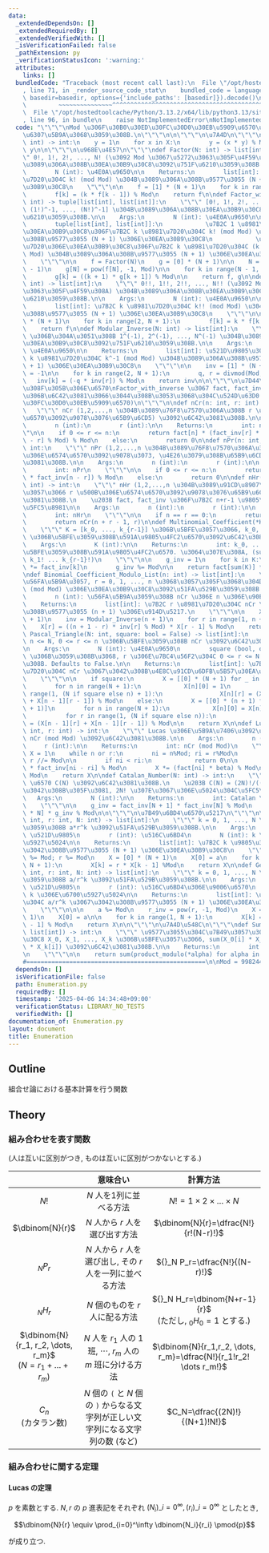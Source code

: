 ```yaml
---
data:
  _extendedDependsOn: []
  _extendedRequiredBy: []
  _extendedVerifiedWith: []
  _isVerificationFailed: false
  _pathExtension: py
  _verificationStatusIcon: ':warning:'
  attributes:
    links: []
  bundledCode: "Traceback (most recent call last):\n  File \"/opt/hostedtoolcache/Python/3.13.2/x64/lib/python3.13/site-packages/onlinejudge_verify/documentation/build.py\"\
    , line 71, in _render_source_code_stat\n    bundled_code = language.bundle(stat.path,\
    \ basedir=basedir, options={'include_paths': [basedir]}).decode()\n          \
    \         ~~~~~~~~~~~~~~~^^^^^^^^^^^^^^^^^^^^^^^^^^^^^^^^^^^^^^^^^^^^^^^^^^^^^^^^^^^^^^^^^^\n\
    \  File \"/opt/hostedtoolcache/Python/3.13.2/x64/lib/python3.13/site-packages/onlinejudge_verify/languages/python.py\"\
    , line 96, in bundle\n    raise NotImplementedError\nNotImplementedError\n"
  code: "\"\"\"\nMod \u306F\u30B0\u30ED\u30FC\u30D0\u30EB\u5909\u6570\u304B\u3089\u306E\
    \u6307\u5B9A\u3068\u3059\u308B.\n\"\"\"\n\n\"\"\"\n\u7A4D\n\"\"\"\ndef product_modulo(*X:\
    \ int) -> int:\n    y = 1\n    for x in X:\n        y = (x * y) % Mod\n    return\
    \ y\n\n\"\"\"\n\u968E\u4E57\n\"\"\"\ndef Factor(N: int) -> list[int]:\n    \"\"\
    \" 0!, 1!, 2!, ..., N! (\u3092 Mod \u3067\u5272\u3063\u305F\u4F59\u308A) \u304B\
    \u3089\u306A\u308B\u30EA\u30B9\u30C8\u3092\u751F\u6210\u3059\u308B.\n\n    Args:\n\
    \        N (int): \u4E0A\u9650\n\n    Returns:\n        list[int]: \u7B2C k \u8981\
    \u7D20\u304C k! (mod Mod) \u304B\u3089\u306A\u308B\u9577\u3055 (N + 1) \u306E\u30EA\
    \u30B9\u30C8\n    \"\"\"\n\n    f = [1] * (N + 1)\n    for k in range(1, N + 1):\n\
    \        f[k] = (k * f[k - 1]) % Mod\n    return f\n\ndef Factor_with_inverse(N:\
    \ int) -> tuple[list[int], list[int]]:\n    \"\"\" [0!, 1!, 2!, ..., N!], [(0!)^-1,\
    \ (1!)^-1, ..., (N!)^-1] \u304B\u3089\u306A\u308B\u30EA\u30B9\u30C8\u3092\u751F\
    \u6210\u3059\u308B.\n\n    Args:\n        N (int): \u4E0A\u9650\n\n    Returns:\n\
    \        tuple[list[int], list[int]]:\n            \u7B2C 1 \u8981\u7D20\u306E\
    \u30EA\u30B9\u30C8\u306F\u7B2C k \u8981\u7D20\u304C k! (mod Mod) \u304B\u3089\u306A\
    \u308B\u9577\u3055 (N + 1) \u306E\u30EA\u30B9\u30C8\n            \u7B2C 2 \u8981\
    \u7D20\u306E\u30EA\u30B9\u30C8\u306F\u7B2C k \u8981\u7D20\u304C (k!)^(-1) (mod\
    \ Mod) \u304B\u3089\u306A\u308B\u9577\u3055 (N + 1) \u306E\u30EA\u30B9\u30C8\n\
    \    \"\"\"\n\n    f = Factor(N)\n    g = [0] * (N + 1)\n\n    N = min(N, Mod\
    \ - 1)\n    g[N] = pow(f[N], -1, Mod)\n\n    for k in range(N - 1, -1, -1):\n\
    \        g[k] = ((k + 1) * g[k + 1]) % Mod\n\n    return f, g\n\ndef Double_Factor(N:\
    \ int) -> list[int]:\n    \"\"\" 0!!, 1!!, 2!!, ..., N!! (\u3092 Mod \u3067\u5272\
    \u3063\u305F\u4F59\u308A) \u304B\u3089\u306A\u308B\u30EA\u30B9\u30C8\u3092\u751F\
    \u6210\u3059\u308B.\n\n    Args:\n        N (int): \u4E0A\u9650\n\n    Returns:\n\
    \        list[int]: \u7B2C k \u8981\u7D20\u304C k!! (mod Mod) \u304B\u3089\u306A\
    \u308B\u9577\u3055 (N + 1) \u306E\u30EA\u30B9\u30C8\n    \"\"\"\n\n    f = [1]\
    \ * (N + 1)\n    for k in range(2, N + 1):\n        f[k] = k * f[k - 2] % Mod\n\
    \    return f\n\ndef Modular_Inverse(N: int) -> list[int]:\n    \"\"\" (mod Mod)\
    \ \u306B\u304A\u3051\u308B 1^(-1), 2^(-1), ..., N^(-1) \u304B\u3089\u306A\u308B\
    \u30EA\u30B9\u30C8\u3092\u751F\u6210\u3059\u308B.\n\n    Args:\n        N (int):\
    \ \u4E0A\u9650\n\n    Returns:\n        list[int]: \u521D\u9805\u306F -1, \u7B2C\
    \ k \u8981\u7D20\u304C k^-1 (mod Mod) \u304B\u3089\u306A\u308B\u9577\u3055 (N\
    \ + 1) \u306E\u30EA\u30B9\u30C8\n    \"\"\"\n\n    inv = [1] * (N + 1)\n    inv[0]\
    \ = -1\n\n    for k in range(2, N + 1):\n        q, r = divmod(Mod, k)\n     \
    \   inv[k] = (-q * inv[r]) % Mod\n    return inv\n\n\"\"\"\n\u7D44\u307F\u5408\
    \u308F\u305B\u306E\u6570\nFactor_with_inverse \u3067 fact, fact_inv \u3092\u65E2\
    \u306B\u6C42\u3081\u3066\u3044\u308B\u3053\u3068\u304C\u524D\u63D0 (\u30B0\u30ED\
    \u30FC\u30D0\u30EB\u5909\u6570)\n\"\"\"\n\ndef nCr(n: int, r: int) -> int:\n \
    \   \"\"\" nCr (1,2,...,n \u304B\u3089\u76F8\u7570\u306A\u308B r \u500B\u306E\u6574\
    \u6570\u3092\u9078\u3076\u65B9\u6CD5) \u3092\u6C42\u3081\u308B.\n\n    Args:\n\
    \        n (int):\n        r (int):\n\n    Returns:\n        int: nCr\n    \"\"\
    \"\n\n    if 0 <= r <= n:\n        return fact[n] * (fact_inv[r] * fact_inv[n\
    \ - r] % Mod) % Mod\n    else:\n        return 0\n\ndef nPr(n: int, r: int) ->\
    \ int:\n    \"\"\" nPr (1,2,...,n \u304B\u3089\u76F8\u7570\u306A\u308B r \u500B\
    \u306E\u6574\u6570\u3092\u9078\u3073, \u4E26\u3079\u308B\u65B9\u6CD5) \u3092\u6C42\
    \u3081\u308B.\n\n    Args:\n        n (int):\n        r (int):\n\n    Returns:\n\
    \        int: nPr\n    \"\"\"\n\n    if 0 <= r <= n:\n        return (fact[n]\
    \ * fact_inv[n - r]) % Mod\n    else:\n        return 0\n\ndef nHr(n: int, r:\
    \ int) -> int:\n    \"\"\" nHr (1,2,...,n \u304B\u3089\u91CD\u8907\u3092\u8A31\
    \u3057\u3066 r \u500B\u306E\u6574\u6570\u3092\u9078\u3076\u65B9\u6CD5) \u3092\u6C42\
    \u3081\u308B.\n    \u203B fact, fact_inv \u306F\u7B2C n+r-1 \u9805\u307E\u3067\
    \u5FC5\u8981\n\n    Args:\n        n (int):\n        r (int):\n\n    Returns:\n\
    \        int: nHr\n    \"\"\"\n\n    if n == r == 0:\n        return 1\n    else:\n\
    \        return nCr(n + r - 1, r)\n\ndef Multinomial_Coefficient(*K: int) -> int:\n\
    \    \"\"\" K = [k_0, ..., k_{r-1}] \u306B\u5BFE\u3057\u3066, k_0, ..., k_{r-1}\
    \ \u306B\u5BFE\u3059\u308B\u591A\u9805\u4FC2\u6570\u3092\u6C42\u3081\u308B.\n\n\
    \    Args:\n        K (int):\n\n    Returns:\n        int: k_0, ..., k_{r-1} \u306B\
    \u5BFE\u3059\u308B\u591A\u9805\u4FC2\u6570. \u3064\u307E\u308A, (sum(K)!)/(k_0!\
    \ k_1! ... k_{r-1}!)\n    \"\"\"\n\n    g_inv = 1\n    for k in K:\n        g_inv\
    \ *= fact_inv[k]\n        g_inv %= Mod\n\n    return fact[sum(K)] * g_inv % Mod\n\
    \ndef Binomial_Coefficient_Modulo_List(n: int) -> list[int]:\n    \"\"\" n \u3092\
    \u56FA\u5B9A\u3057, r = 0, 1, ..., n \u3068\u3057\u305F\u3068\u304D\u306E nCr\
    \ (mod Mod) \u306E\u30EA\u30B9\u30C8\u3092\u51FA\u529B\u3059\u308B.\n\n    Args:\n\
    \        n (int): \u56FA\u5B9A\u3059\u308B nCr \u306E n \u306E\u90E8\u5206\n\n\
    \    Returns:\n        list[int]: \u7B2C r \u8981\u7D20\u304C nCr \u3067\u3042\
    \u308B\u9577\u3055 (n + 1) \u306E\u914D\u5217.\n    \"\"\"\n\n    X = [1] * (n\
    \ + 1)\n    inv = Modular_Inverse(n + 1)\n    for r in range(1, n + 1):\n    \
    \    X[r] = ((n + 1 - r) * inv[r] % Mod) * X[r - 1] % Mod\n    return X\n\ndef\
    \ Pascal_Triangle(N: int, square: bool = False) -> list[int]:\n    \"\"\" 0 <=\
    \ n <= N, 0 <= r <= n \u306B\u5BFE\u3059\u308B nCr \u3092\u6C42\u3081\u308B.\n\
    \n    Args:\n        N (int): \u4E0A\u9650\n        square (bool, optional): True\
    \ \u306B\u3059\u308B\u3068, r \u306E\u7BC4\u56F2\u304C 0 <= r <= N \u306B\u306A\
    \u308B. Defaults to False.\n\n    Returns:\n        list[int]: \u7B2C (n, r) \u8981\
    \u7D20\u304C nCr \u3067\u3042\u308B\u4E8C\u91CD\u6DFB\u5B57\u30EA\u30B9\u30C8\n\
    \    \"\"\"\n\n    if square:\n        X = [[0] * (N + 1) for _ in range(N + 1)]\n\
    \        for n in range(N + 1):\n            X[n][0] = 1\n            for r in\
    \ range(1, (N if square else n) + 1):\n                X[n][r] = (X[n - 1][r]\
    \ + X[n - 1][r - 1]) % Mod\n    else:\n        X = [[0] * (n + 1) for n in range(N\
    \ + 1)]\n        for n in range(N + 1):\n            X[n][0] = X[n][n] = 1\n \
    \           for r in range(1, (N if square else n)):\n                X[n][r]\
    \ = (X[n - 1][r] + X[n - 1][r - 1]) % Mod\n\n    return X\n\ndef Lucas_Combination(n:\
    \ int, r: int) -> int:\n    \"\"\" Lucas \u306E\u5B9A\u7406\u3092\u7528\u3044\u3066\
    \ nCr (mod Mod) \u3092\u6C42\u3081\u308B.\n\n    Args:\n        n (int):\n   \
    \     r (int):\n\n    Returns:\n        int: nCr (mod Mod)\n    \"\"\"\n\n   \
    \ X = 1\n    while n or r:\n        ni = n%Mod; ri = r%Mod\n        n //= Mod;\
    \ r //= Mod\n\n        if ni < ri:\n            return 0\n\n        beta = fact_inv[ri]\
    \ * fact_inv[ni - ri] % Mod\n        X *= (fact[ni] * beta) % Mod\n        X %=\
    \ Mod\n    return X\n\ndef Catalan_Number(N: int) -> int:\n    \"\"\" Catalan\
    \ \u6570 C(N) \u3092\u6C42\u3081\u308B.\n    \u203B C(N) = (2N)!/((N+1)! N!) \u3067\
    \u3042\u308B\u305F\u3081, 2N! \u307E\u3067\u306E\u5024\u304C\u5FC5\u8981\n\n \
    \   Args:\n        N (int):\n\n    Returns:\n        int: Catalan \u6570 C(N)\n\
    \    \"\"\"\n\n    g_inv = fact_inv[N + 1] * fact_inv[N] % Mod\n    return fact[2\
    \ * N] * g_inv % Mod\n\n\"\"\"\n\u7B49\u6BD4\u6570\u5217\n\"\"\"\n\ndef Geometric_Sequence(a:\
    \ int, r: int, N: int) -> list[int]:\n    \"\"\" k = 0, 1, ..., N \u306B\u5BFE\
    \u3059\u308B a*r^k \u3092\u51FA\u529B\u3059\u308B.\n\n    Args:\n        a (int):\
    \ \u521D\u9805\n        r (int): \u516C\u6BD4\n        N (int): k \u306E\u6700\
    \u5927\u5024\n\n    Returns:\n        list[int]: \u7B2C k \u9805\u304C a*r^k \u3067\
    \u3042\u308B\u9577\u3055 (N + 1) \u306E\u30EA\u30B9\u30C8\n    \"\"\"\n\n    a\
    \ %= Mod; r %= Mod\n    X = [0] * (N + 1)\n    X[0] = a\n    for k in range(1,\
    \ N + 1):\n        X[k] = r * X[k - 1] %Mod\n    return X\n\ndef Geometric_Inverse_Sequence(a:\
    \ int, r: int, N: int) -> list[int]:\n    \"\"\" k = 0, 1, ..., N \u306B\u5BFE\
    \u3059\u308B a/r^k \u3092\u51FA\u529B\u3059\u308B.\n\n    Args:\n        a (int):\
    \ \u521D\u9805\n        r (int): \u516C\u6BD4\u306E\u9006\u6570\n        N (int):\
    \ k \u306E\u6700\u5927\u5024\n\n    Returns:\n        list[int]: \u7B2C k \u9805\
    \u304C a/r^k \u3067\u3042\u308B\u9577\u3055 (N + 1) \u306E\u30EA\u30B9\u30C8\n\
    \    \"\"\"\n\n\n    a %= Mod\n    r_inv = pow(r, -1, Mod)\n    X = [0] * (N +\
    \ 1)\n    X[0] = a\n\n    for k in range(1, N + 1):\n        X[k] = r_inv * X[k\
    \ - 1] % Mod\n    return X\n\n\"\"\"\n\u7A4D\u548C\n\"\"\"\ndef Sum_of_Product(*X:\
    \ list[int]) -> int:\n    \"\"\" \u9577\u3055\u304C\u7B49\u3057\u3044\u30EA\u30B9\
    \u30C8 X_0, X_1, ..., X_k \u306B\u5BFE\u3057\u3066, sum(X_0[i] * X_1[i] * ...\
    \ * X_k[i]) \u3092\u6C42\u3081\u308B.\n\n    Returns:\n        int: \u7A4D\u548C\
    \n    \"\"\"\n\n    return sum(product_modulo(*alpha) for alpha in zip(*X))\n\n\
    #==================================================\n\nMod = 998244353\n"
  dependsOn: []
  isVerificationFile: false
  path: Enumeration.py
  requiredBy: []
  timestamp: '2025-04-06 14:34:48+09:00'
  verificationStatus: LIBRARY_NO_TESTS
  verifiedWith: []
documentation_of: Enumeration.py
layout: document
title: Enumeration
---
```


## Outline

組合せ論における基本計算を行う関数

## Theory

### 組み合わせを表す関数

(人は互いに区別がつき, ものは互いに区別がつかないとする.)

||意味合い|計算方法|
|:--:|:--:|:--:|
|$N!$|$N$ 人を1列に並べる方法|$N!=1 \times 2 \times \dots \times N$|
|$\dbinom{N}{r}$|$N$ 人から $r$ 人を選び出す方法 |$\dbinom{N}{r}=\dfrac{N!}{r!(N-r)!}$|
|${}_N P_r$|$N$ 人から $r$ 人を選び出し, その $r$ 人を一列に並べる方法|${}_N P_r=\dfrac{N!}{(N-r)!}$|
|${}_N H_r$|$N$ 個のものを $r$ 人に配る方法|${}_N H_r=\dbinom{N+r-1}{r}$ <br> (ただし, $_0H_0=1$ とする.)|
|$\dbinom{N}{r_1, r_2, \dots, r_m}$ <br> $(N=r_1+\dots+r_m)$|$N$ 人を $r_1$ 人の $1$ 班, $\cdots$, $r_m$ 人の $m$ 班に分ける方法|$\dbinom{N}{r_1,r_2, \dots, r_m}=\dfrac{N!}{r_1!r_2! \dots r_m!}$|
|$C_n$<br>(カタラン数)|$N$ 個の `(` と $N$ 個の `)` からなる文字列が正しい文字列になる文字列の数 (など) |$C_N=\dfrac{(2N)!}{(N+1)!N!}$|

### 組み合わせに関する定理

#### Lucas の定理

$p$ を素数とする. $N,r$ の $p$ 進表記をそれぞれ $(N_i)\_{i=0}^{\infty}, (r_i)\_{i=0}^\infty$ としたとき,

$$\dbinom{N}{r} \equiv \prod_{i=0}^\infty \dbinom{N_i}{r_i} \pmod{p}$$

が成り立つ.
